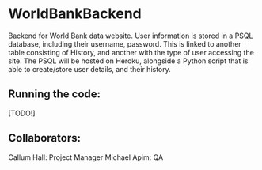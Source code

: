# WorldBankBackend
Backend for World Bank data website.
User information is stored in a PSQL database, including their username, 
password. This is linked to another table consisting of History, and 
another with the type of user accessing the site. The PSQL will be hosted 
on Heroku, alongside a Python script that is able to create/store user 
details, and their history. 
## Running the code:
[TODO!]
## Collaborators:
Callum Hall: Project Manager
Michael Apim: QA
